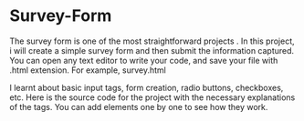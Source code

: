 # Survey-Form
The 
survey form is one of the most
straightforward
projects . 
In this project, i will create 
a simple survey form and
then submit the information captured.
You can open any text editor
to write your code,
and save your file with
.html extension. For example, survey.html

I learnt about basic input tags, form creation, radio buttons, checkboxes, etc.
Here is the source code for the project with the necessary explanations of the tags. You can add elements one by one to see how they work. 
